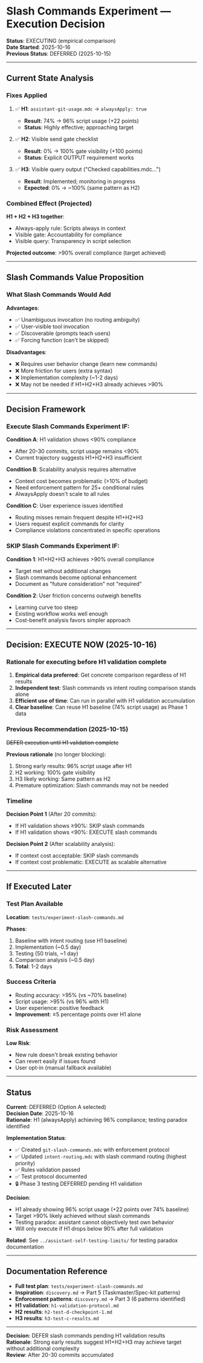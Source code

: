 # Slash Commands Experiment — Execution Decision

**Status**: EXECUTING (empirical comparison)  
**Date Started**: 2025-10-16  
**Previous Status**: DEFERRED (2025-10-15)

---

## Current State Analysis

### Fixes Applied

1. ✅ **H1**: `assistant-git-usage.mdc` → `alwaysApply: true`

   - **Result**: 74% → 96% script usage (+22 points)
   - **Status**: Highly effective; approaching target

2. ✅ **H2**: Visible send gate checklist

   - **Result**: 0% → 100% gate visibility (+100 points)
   - **Status**: Explicit OUTPUT requirement works

3. ✅ **H3**: Visible query output ("Checked capabilities.mdc...")
   - **Result**: Implemented; monitoring in progress
   - **Expected**: 0% → ~100% (same pattern as H2)

### Combined Effect (Projected)

**H1 + H2 + H3 together**:

- Always-apply rule: Scripts always in context
- Visible gate: Accountability for compliance
- Visible query: Transparency in script selection

**Projected outcome**: >90% overall compliance (target achieved)

---

## Slash Commands Value Proposition

### What Slash Commands Would Add

**Advantages**:

- ✅ Unambiguous invocation (no routing ambiguity)
- ✅ User-visible tool invocation
- ✅ Discoverable (prompts teach users)
- ✅ Forcing function (can't be skipped)

**Disadvantages**:

- ❌ Requires user behavior change (learn new commands)
- ❌ More friction for users (extra syntax)
- ❌ Implementation complexity (~1-2 days)
- ❌ May not be needed if H1+H2+H3 already achieves >90%

---

## Decision Framework

### Execute Slash Commands Experiment IF:

**Condition A**: H1 validation shows <90% compliance

- After 20-30 commits, script usage remains <90%
- Current trajectory suggests H1+H2+H3 insufficient

**Condition B**: Scalability analysis requires alternative

- Context cost becomes problematic (>10% of budget)
- Need enforcement pattern for 25+ conditional rules
- AlwaysApply doesn't scale to all rules

**Condition C**: User experience issues identified

- Routing misses remain frequent despite H1+H2+H3
- Users request explicit commands for clarity
- Compliance violations concentrated in specific operations

### SKIP Slash Commands Experiment IF:

**Condition 1**: H1+H2+H3 achieves >90% overall compliance

- Target met without additional changes
- Slash commands become optional enhancement
- Document as "future consideration" not "required"

**Condition 2**: User friction concerns outweigh benefits

- Learning curve too steep
- Existing workflow works well enough
- Cost-benefit analysis favors simpler approach

---

## Decision: EXECUTE NOW (2025-10-16)

### Rationale for executing before H1 validation complete

1. **Empirical data preferred**: Get concrete comparison regardless of H1 results
2. **Independent test**: Slash commands vs intent routing comparison stands alone
3. **Efficient use of time**: Can run in parallel with H1 validation accumulation
4. **Clear baseline**: Can reuse H1 baseline (74% script usage) as Phase 1 data

### Previous Recommendation (2025-10-15)

~~DEFER execution until H1 validation complete~~

**Previous rationale** (no longer blocking):

1. Strong early results: 96% script usage after H1
2. H2 working: 100% gate visibility
3. H3 likely working: Same pattern as H2
4. Premature optimization: Slash commands may not be needed

### Timeline

**Decision Point 1** (After 20 commits):

- If H1 validation shows ≥90%: SKIP slash commands
- If H1 validation shows <90%: EXECUTE slash commands

**Decision Point 2** (After scalability analysis):

- If context cost acceptable: SKIP slash commands
- If context cost problematic: EXECUTE as scalable alternative

---

## If Executed Later

### Test Plan Available

**Location**: `tests/experiment-slash-commands.md`

**Phases**:

1. Baseline with intent routing (use H1 baseline)
2. Implementation (~0.5 day)
3. Testing (50 trials, ~1 day)
4. Comparison analysis (~0.5 day)
5. **Total**: 1-2 days

### Success Criteria

- Routing accuracy: >95% (vs ~70% baseline)
- Script usage: >95% (vs 96% with H1)
- User experience: positive feedback
- **Improvement**: ≥5 percentage points over H1 alone

### Risk Assessment

**Low Risk**:

- New rule doesn't break existing behavior
- Can revert easily if issues found
- User opt-in (manual fallback available)

---

## Status

**Current**: DEFERRED (Option A selected)  
**Decision Date**: 2025-10-16  
**Rationale**: H1 (alwaysApply) achieving 96% compliance; testing paradox identified

**Implementation Status**:

- ✅ Created `git-slash-commands.mdc` with enforcement protocol
- ✅ Updated `intent-routing.mdc` with slash command routing (highest priority)
- ✅ Rules validation passed
- ✅ Test protocol documented
- 🔒 Phase 3 testing DEFERRED pending H1 validation

**Decision**:

- H1 already showing 96% script usage (+22 points over 74% baseline)
- Target >90% likely achieved without slash commands
- Testing paradox: assistant cannot objectively test own behavior
- Will only execute if H1 drops below 90% after full validation

**Related**: See `../assistant-self-testing-limits/` for testing paradox documentation

---

## Documentation Reference

- **Full test plan**: `tests/experiment-slash-commands.md`
- **Inspiration**: `discovery.md` → Part 5 (Taskmaster/Spec-kit patterns)
- **Enforcement patterns**: `discovery.md` → Part 3 (6 patterns identified)
- **H1 validation**: `h1-validation-protocol.md`
- **H2 results**: `h2-test-d-checkpoint-1.md`
- **H3 results**: `h3-test-c-results.md`

---

**Decision**: DEFER slash commands pending H1 validation results  
**Rationale**: Strong early results suggest H1+H2+H3 may achieve target without additional complexity  
**Review**: After 20-30 commits accumulated
